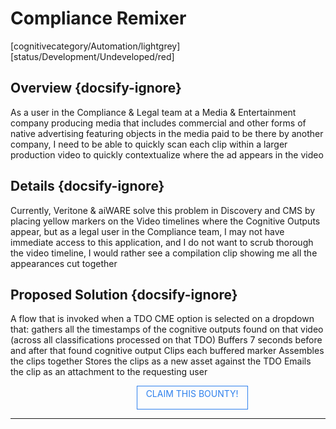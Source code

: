 <!--TODO: Replace all references to "VDA", "Developer Application", and "Developer App" with "Veritone Developer"-->

<style>
    #claim-this-flow-btn {
        display: block;
        color: #2F80ED;
        border: 1px solid #2F80ED;
        width: 170px;
        height: 30px;
        text-align: center;
        padding: 3px;
        position: relative;
        text-decoration: none;
        left: 40%;
    }
</style>

# Compliance Remixer
[cognitivecategory/Automation/lightgrey]
[status/Development/Undeveloped/red]



## Overview {docsify-ignore}
As a user in the Compliance & Legal team at a Media & Entertainment company producing media that includes commercial and other forms of native advertising featuring objects in the media paid to be there by another company, I need to be able to quickly scan each clip within a larger production video to quickly contextualize where the ad appears in the video  

## Details {docsify-ignore}
Currently, Veritone & aiWARE solve this problem in Discovery and CMS by placing yellow markers on the Video timelines where the Cognitive Outputs appear, but as a legal user in the Compliance team, I may not have immediate access to this application, and I do not want to scrub thorough the video timeline, I would rather see a compilation clip showing me all the appearances cut together

## Proposed Solution {docsify-ignore}
A flow that is invoked when a TDO CME option is selected on a dropdown that: gathers all the timestamps of the cognitive outputs found on that video (across all classifications processed on that TDO) Buffers 7 seconds before and after that found cognitive output Clips each buffered marker Assembles the clips together Stores the clips as a new asset against the TDO Emails the clip as an attachment to the requesting user

<a href="https://forms.gle/tkVjfrtyBDrXyoji7" id="claim-this-flow-btn">CLAIM THIS BOUNTY!</a>

<hr>